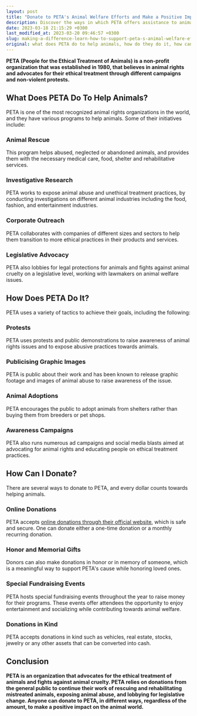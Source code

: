 ```yaml
---
layout: post
title: "Donate to PETA's Animal Welfare Efforts and Make a Positive Impact on Their Mission"
description: Discover the ways in which PETA offers assistance to animals and explore options to contribute to their mission through donations.
date: 2023-03-18 21:15:29 +0300
last_modified_at: 2023-03-20 09:46:57 +0300
slug: making-a-difference-learn-how-to-support-peta-s-animal-welfare-efforts-through-donations
original: what does PETA do to help animals, how do they do it, how can i donate?
---
```

**PETA (People for the Ethical Treatment of Animals) is a non-profit organization that was established in 1980, that believes in animal rights and advocates for their ethical treatment through different campaigns and non-violent protests.**

## What Does PETA Do To Help Animals?

PETA is one of the most recognized animal rights organizations in the world, and they have various programs to help animals. Some of their initiatives include:

### Animal Rescue

This program helps abused, neglected or abandoned animals, and provides them with the necessary medical care, food, shelter and rehabilitative services.

### Investigative Research

PETA works to expose animal abuse and unethical treatment practices, by conducting investigations on different animal industries including the food, fashion, and entertainment industries.

### Corporate Outreach

PETA collaborates with companies of different sizes and sectors to help them transition to more ethical practices in their products and services.

### Legislative Advocacy

PETA also lobbies for legal protections for animals and fights against animal cruelty on a legislative level, working with lawmakers on animal welfare issues.

## How Does PETA Do It?

PETA uses a variety of tactics to achieve their goals, including the following:

### Protests

PETA uses protests and public demonstrations to raise awareness of animal rights issues and to expose abusive practices towards animals.

### Publicising Graphic Images

PETA is public about their work and has been known to release graphic footage and images of animal abuse to raise awareness of the issue.

### Animal Adoptions

PETA encourages the public to adopt animals from shelters rather than buying them from breeders or pet shops.

### Awareness Campaigns

PETA also runs numerous ad campaigns and social media blasts aimed at advocating for animal rights and educating people on ethical treatment practices.

## How Can I Donate?

There are several ways to donate to PETA, and every dollar counts towards helping animals.

### Online Donations

PETA accepts [online donations through their official website](https://www.peta.org/), which is safe and secure. One can donate either a one-time donation or a monthly recurring donation.

### Honor and Memorial Gifts

Donors can also make donations in honor or in memory of someone, which is a meaningful way to support PETA's cause while honoring loved ones.

### Special Fundraising Events

PETA hosts special fundraising events throughout the year to raise money for their programs. These events offer attendees the opportunity to enjoy entertainment and socializing while contributing towards animal welfare.

### Donations in Kind

PETA accepts donations in kind such as vehicles, real estate, stocks, jewelry or any other assets that can be converted into cash.

## Conclusion

**PETA is an organization that advocates for the ethical treatment of animals and fights against animal cruelty. PETA relies on donations from the general public to continue their work of rescuing and rehabilitating mistreated animals, exposing animal abuse, and lobbying for legislative change. Anyone can donate to PETA, in different ways, regardless of the amount, to make a positive impact on the animal world.**